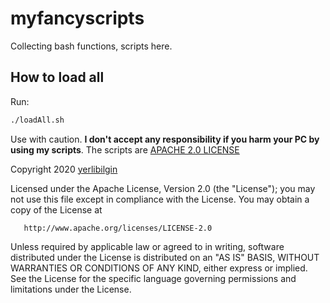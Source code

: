 # myfancyscripts

Collecting bash functions, scripts here. 


## How to load all

Run:

```bash
./loadAll.sh
```


Use with caution. **I don't accept any responsibility if you harm your PC by using my scripts**. The scripts are [APACHE 2.0 LICENSE](./LICENSE)

Copyright 2020 [yerlibilgin](https://github.com/yerlibilgin)

   Licensed under the Apache License, Version 2.0 (the "License");
   you may not use this file except in compliance with the License.
   You may obtain a copy of the License at

       http://www.apache.org/licenses/LICENSE-2.0

   Unless required by applicable law or agreed to in writing, software
   distributed under the License is distributed on an "AS IS" BASIS,
   WITHOUT WARRANTIES OR CONDITIONS OF ANY KIND, either express or implied.
   See the License for the specific language governing permissions and
   limitations under the License.

